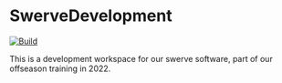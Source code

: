 # SwerveDevelopment

[![Build](https://github.com/Mechanical-Advantage/SwerveDevelopment/actions/workflows/build.yml/badge.svg?branch=main&event=push)](https://github.com/Mechanical-Advantage/SwerveDevelopment/actions/workflows/build.yml)

This is a development workspace for our swerve software, part of our offseason training in 2022.
